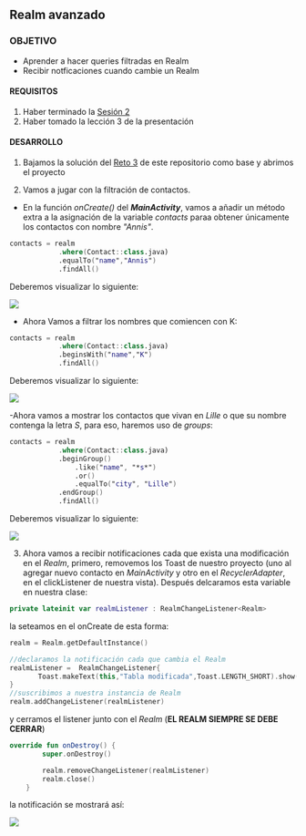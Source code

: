 ## Realm avanzado

### OBJETIVO

- Aprender a hacer queries filtradas en Realm
- Recibir notficaciones cuando cambie un Realm

#### REQUISITOS

1. Haber terminado la [Sesión 2](../../Sesión-02)
2. Haber tomado la lección 3 de la presentación

#### DESARROLLO

1. Bajamos la solución del [Reto 3](../Reto-03) de este repositorio como base y abrimos el proyecto

2. Vamos a jugar con la filtración de contactos. 

- En la función *onCreate()* del ***MainActivity***, vamos a añadir un método extra a la asignación de la variable *contacts* paraa obtener únicamente los contactos con nombre *"Annis"*. 

```kotlin
contacts = realm
            .where(Contact::class.java)
            .equalTo("name","Annis")
            .findAll()

```

Deberemos visualizar lo siguiente:

<img src="01.png" with="33%"/>

- Ahora Vamos a filtrar los nombres que comiencen con K:

```kotlin
contacts = realm
            .where(Contact::class.java)
            .beginsWith("name","K")
            .findAll()
```

Deberemos visualizar lo siguiente:

<img src="02.png" with="33%"/>

-Ahora vamos a mostrar los contactos que vivan en *Lille* o que su nombre contenga la letra *S*, para eso, haremos uso de *groups*:

```kotlin
contacts = realm
            .where(Contact::class.java)
            .beginGroup()
                .like("name", "*s*")
                .or()
                .equalTo("city", "Lille")
            .endGroup()
            .findAll()
```

Deberemos visualizar lo siguiente:

<img src="03.png" with="33%"/>

3. Ahora vamos a recibir notificaciones cada que exista una modificación en el *Realm*, primero, removemos los Toast de nuestro proyecto (uno al agregar nuevo contacto en *MainActivity* y otro en el *RecyclerAdapter*, en el clickListener de nuestra vista). Después delcaramos esta variable en nuestra clase:

```kotlin
private lateinit var realmListener : RealmChangeListener<Realm>
```

la seteamos en el onCreate de esta forma:

```kotlin
realm = Realm.getDefaultInstance()

//declaramos la notificación cada que cambia el Realm
realmListener =  RealmChangeListener{
       Toast.makeText(this,"Tabla modificada",Toast.LENGTH_SHORT).show()
}
//suscribimos a nuestra instancia de Realm
realm.addChangeListener(realmListener)
```

y cerramos el listener junto con el *Realm* (**EL REALM SIEMPRE SE DEBE CERRAR**)

```kotlin
override fun onDestroy() {
        super.onDestroy()

        realm.removeChangeListener(realmListener)
        realm.close()
    }
```

la notificación se mostrará así:

<img src="04.png" with="33%"/>
